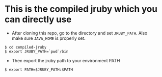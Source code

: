 # This is the compiled jruby which you can directly use
* After cloning this repo, go to the directory and set `JRUBY_PATH`. Also make sure `JAVA_HOME` is properly set.
```
$ cd compiled-jruby
$ export JRUBY_PATH=`pwd`/bin
```
* Then export the jruby path to your environment PATH
```
$ export PATH=$JRUBY_PATH:$PATH
```
